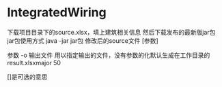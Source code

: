 # IntegratedWiring
下载项目目录下的source.xlsx，填上建筑相关信息
然后下载发布的最新版jar包
jar包使用方式
java -jar jar包 修改后的source文件 [参数]

参数
-o 输出文件 
用以指定输出的文件，没有参数的化默认生成在工作目录的result.xlsxmajor 50

[]是可选的意思
